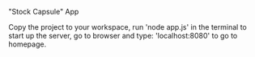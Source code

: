 "Stock Capsule" App

Copy the project to your workspace, run 'node app.js' in the terminal to start up the server, 
go to browser and type: 'localhost:8080' to go to homepage.


